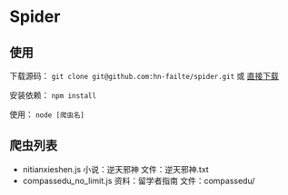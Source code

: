 # Spider

## 使用

下载源码：
`git clone git@github.com:hn-failte/spider.git` 或 [直接下载](https://github.com/hn-failte/spider/archive/master.zip)

安装依赖：
`npm install`

使用：
`node [爬虫名]`

## 爬虫列表

* nitianxieshen.js  小说：逆天邪神  文件：逆天邪神.txt
* compassedu_no_limit.js    资料：留学者指南    文件：compassedu/

